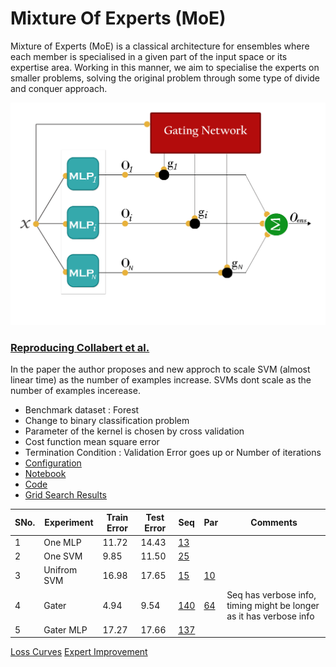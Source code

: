 # Mixture Of Experts (MoE)
Mixture of Experts (MoE) is a classical architecture for ensembles where each member is specialised in a given part of the input space or its expertise area. Working in this manner, we aim to specialise the experts on smaller problems, solving the original problem through some type of divide and conquer approach.

![MoE](plots/gater.png)

### [Reproducing Collabert et al.](https://papers.nips.cc/paper/1949-a-parallel-mixture-of-svms-for-very-large-scale-problems.pdf)
In the paper the author proposes and new approch to scale SVM (almost linear time) as the number of examples increase. SVMs dont scale as the number of examples incerease.

- Benchmark dataset : Forest
- Change to binary classification problem
- Parameter of the kernel is chosen by cross validation
- Cost function mean square error
- Termination Condition : Validation Error goes up or Number of iterations
- [Configuration](https://github.com/krishnakalyan3/Scripts/blob/master/Thesis/logs/forest.txt)
- [Notebook](https://github.com/krishnakalyan3/Scripts/blob/master/Thesis/notebooks/Forest.ipynb)
- [Code](https://github.com/krishnakalyan3/MixtureOfExperts/tree/master/code/forest)
- [Grid Search Results](https://github.com/krishnakalyan3/MixtureOfExperts/tree/master/forest_gs.md)

SNo.| Experiment | Train Error | Test Error | Seq| Par | Comments
--- | --- | --- | --- | --- | --- | ---
1 | One MLP | 11.72 | 14.43 | [13](https://github.com/krishnakalyan3/Scripts/blob/master/Thesis/logs/forest_single_mlp.txt) |  | 
2 | One SVM | 9.85 | 11.50 | [25](https://github.com/krishnakalyan3/Scripts/blob/master/Thesis/logs/forest_single_svm.txt) |  |  
3 | Unifrom SVM | 16.98 | 17.65 | [15](https://github.com/krishnakalyan3/Scripts/blob/master/Thesis/logs/forest_uniform_seq_svm.txt) | [10](https://github.com/krishnakalyan3/Scripts/blob/master/Thesis/logs/forest_uniform_parallel_svm.txt)|  | 
4 | Gater | 4.94 | 9.54| [140](https://github.com/krishnakalyan3/Scripts/blob/master/Thesis/logs/forest_gater_seq_verbose.txt) |[64](https://github.com/krishnakalyan3/Scripts/blob/master/Thesis/logs/forest_gater_par_bias_1.txt) | Seq has verbose info, timing might be longer as it has verbose info
5 | Gater MLP | 17.27 | 17.66 | [137](https://github.com/krishnakalyan3/Scripts/blob/master/Thesis/logs/forest_gater_mlp.txt) | 


[Loss Curves](plots/forest/fig2.png)
[Expert Improvement](plots/forest/fig1.png)
